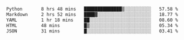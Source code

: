 <!--START_SECTION:waka-->

```txt
Python       8 hrs 48 mins   ██████████████▒░░░░░░░░░░   57.58 %
Markdown     2 hrs 52 mins   ████▓░░░░░░░░░░░░░░░░░░░░   18.77 %
YAML         1 hr 18 mins    ██░░░░░░░░░░░░░░░░░░░░░░░   08.60 %
HTML         48 mins         █▒░░░░░░░░░░░░░░░░░░░░░░░   05.34 %
JSON         31 mins         █░░░░░░░░░░░░░░░░░░░░░░░░   03.41 %
```

<!--END_SECTION:waka-->
